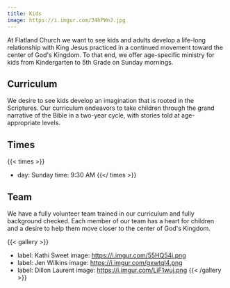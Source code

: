 ```yaml
---
title: Kids
image: https://i.imgur.com/34hPWnJ.jpg
---
```


At Flatland Church we want to see kids and adults develop a life-long relationship with King Jesus practiced in a continued movement toward the center of God's Kingdom. To that end, we offer age-specific ministry for kids from Kindergarten to 5th Grade on Sunday mornings.

## Curriculum

We desire to see kids develop an imagination that is rooted in the Scriptures. Our curriculum endeavors to take children through the grand narrative of the Bible in a two-year cycle, with stories told at age-appropriate levels.

## Times

{{< times >}}
- day: Sunday
  time: 9:30 AM
{{</ times >}}

## Team

We have a fully volunteer team trained in our curriculum and fully background checked. Each member of our team has a heart for children and a desire to help them move closer to the center of God's Kingdom.

{{< gallery >}}
- label: Kathi Sweet
  image: https://i.imgur.com/55HQ54i.png
- label: Jen Wilkins
  image: https://i.imgur.com/gxwtqI4.png
- label: Dillon Laurent
  image: https://i.imgur.com/LiF1wuj.png
{{< /gallery >}}
